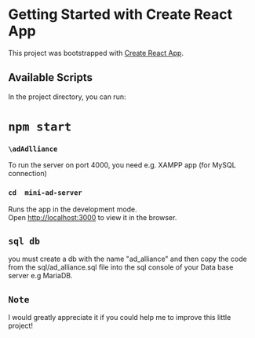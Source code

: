 # Getting Started with Create React App

This project was bootstrapped with [Create React App](https://github.com/facebook/create-react-app).

## Available Scripts

In the project directory, you can run:

# `npm start`

### `\adAdlliance`
To run the server on port 4000, you need e.g. XAMPP app (for MySQL connection)

### `cd  mini-ad-server`
Runs the app in the development mode.\
Open [http://localhost:3000](http://localhost:3000) to view it in the browser.


## `sql db`
you must create a db with the name "ad_alliance" and then copy the code from the sql/ad_alliance.sql file into the sql console of your Data base server e.g MariaDB.

## `Note`
I would greatly appreciate it if you could help me to improve this little project!
